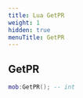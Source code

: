 ```yaml
---
title: Lua GetPR
weight: 1
hidden: true
menuTitle: GetPR
---
```

## GetPR
```lua
mob:GetPR(); -- int
```